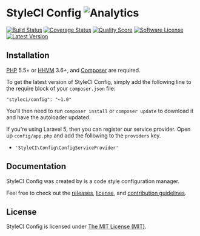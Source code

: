# StyleCI Config ![Analytics](https://ga-beacon.appspot.com/UA-60053271-6/StyleCI/Config?pixel)


<a href="https://travis-ci.org/StyleCI/Config"><img src="https://img.shields.io/travis/StyleCI/Config/master.svg?style=flat-square" alt="Build Status"></img></a>
<a href="https://scrutinizer-ci.com/g/StyleCI/Config/code-structure"><img src="https://img.shields.io/scrutinizer/coverage/g/StyleCI/Config.svg?style=flat-square" alt="Coverage Status"></img></a>
<a href="https://scrutinizer-ci.com/g/StyleCI/Config"><img src="https://img.shields.io/scrutinizer/g/StyleCI/Config.svg?style=flat-square" alt="Quality Score"></img></a>
<a href="LICENSE"><img src="https://img.shields.io/badge/license-MIT-brightgreen.svg?style=flat-square" alt="Software License"></img></a>
<a href="https://github.com/StyleCI/Config/releases"><img src="https://img.shields.io/github/release/StyleCI/Config.svg?style=flat-square" alt="Latest Version"></img></a>


## Installation

[PHP](https://php.net) 5.5+ or [HHVM](http://hhvm.com) 3.6+, and [Composer](https://getcomposer.org) are required.

To get the latest version of StyleCI Config, simply add the following line to the require block of your `composer.json` file:

```
"styleci/config": "~1.0"
```

You'll then need to run `composer install` or `composer update` to download it and have the autoloader updated.

If you're using Laravel 5, then you can register our service provider. Open up `config/app.php` and add the following to the `providers` key.

* `'StyleCI\Config\ConfigServiceProvider'`


## Documentation

StyleCI Config was created by is a code style configuration manager.

Feel free to check out the [releases](https://github.com/StyleCI/Config/releases), [license](LICENSE), and [contribution guidelines](CONTRIBUTING.md).


## License

StyleCI Config is licensed under [The MIT License (MIT)](LICENSE).

